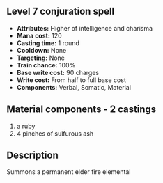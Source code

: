 ## Level 7 conjuration spell
- **Attributes:** Higher of intelligence and charisma
- **Mana cost:** 120
- **Casting time:** 1 round
- **Cooldown:** None
- **Targeting:** None
- **Train chance:** 100%
- **Base write cost:** 90 charges
- **Write cost:** From half to full base cost
- **Components:** Verbal, Somatic, Material
## Material components - 2 castings
1. a ruby
2. 4 pinches of sulfurous ash
## Description
Summons a permanent elder fire elemental
